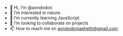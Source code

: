 - 👋 Hi, I’m @aondodoo
- 👀 I’m interested in nature.
- 🌱 I’m currently learning JavaScript 
- 💞️ I’m looking to collaborate on projects 
- 📫 How to reach me on aondodoojapheth@gmail.com

<!---
aondodoo/aondodoo is a ✨ special ✨ repository because its `README.md` (this file) appears on your GitHub profile.
You can click the Preview link to take a look at your changes.
--->
